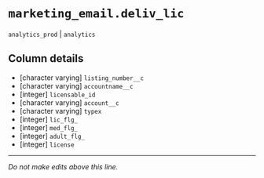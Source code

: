 # `marketing_email.deliv_lic`
`analytics_prod` | `analytics`

## Column details
* [character varying] `listing_number__c`
* [character varying] `accountname__c`
* [integer]   `licensable_id`
* [character varying] `account__c`
* [character varying] `typex`
* [integer]   `lic_flg_`
* [integer]   `med_flg_`
* [integer]   `adult_flg_`
* [integer]   `license`

-------------------------------------------------------------------------------
*Do not make edits above this line.*
